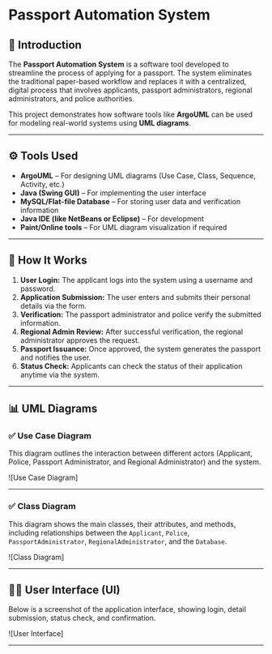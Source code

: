 # Passport Automation System

## 📝 Introduction

The **Passport Automation System** is a software tool developed to streamline the process of applying for a passport. The system eliminates the traditional paper-based workflow and replaces it with a centralized, digital process that involves applicants, passport administrators, regional administrators, and police authorities.

This project demonstrates how software tools like **ArgoUML** can be used for modeling real-world systems using **UML diagrams**.

---

## ⚙️ Tools Used

- **ArgoUML** – For designing UML diagrams (Use Case, Class, Sequence, Activity, etc.)
- **Java (Swing GUI)** – For implementing the user interface
- **MySQL/Flat-file Database** – For storing user data and verification information
- **Java IDE (like NetBeans or Eclipse)** – For development
- **Paint/Online tools** – For UML diagram visualization if required

---

## 🚀 How It Works

1. **User Login:** The applicant logs into the system using a username and password.
2. **Application Submission:** The user enters and submits their personal details via the form.
3. **Verification:** The passport administrator and police verify the submitted information.
4. **Regional Admin Review:** After successful verification, the regional administrator approves the request.
5. **Passport Issuance:** Once approved, the system generates the passport and notifies the user.
6. **Status Check:** Applicants can check the status of their application anytime via the system.

---

## 📊 UML Diagrams

### ✅ Use Case Diagram

This diagram outlines the interaction between different actors (Applicant, Police, Passport Administrator, and Regional Administrator) and the system.

![Use Case Diagram]

---

### ✅ Class Diagram

This diagram shows the main classes, their attributes, and methods, including relationships between the `Applicant`, `Police`, `PassportAdministrator`, `RegionalAdministrator`, and the `Database`.

![Class Diagram]

---

## 🧑‍💻 User Interface (UI)

Below is a screenshot of the application interface, showing login, detail submission, status check, and confirmation.

![User Interface]

---

